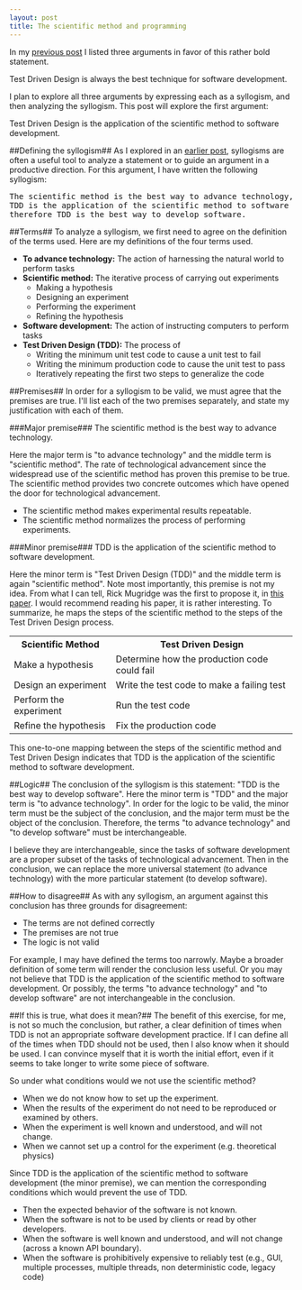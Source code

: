 ```yaml
---
layout: post
title: The scientific method and programming
---
```


In my [previous post](/the-best-way-develop-software/) I listed three arguments in favor of this rather bold statement.

Test Driven Design is always the best technique for software development.

I plan to explore all three arguments by expressing each as a syllogism, and then analyzing the syllogism. This post will explore the first argument:

Test Driven Design is the application of the scientific method to software development.

##Defining the syllogism##
As I explored in an [earlier post](/a-brief-introduction-to-syllogisms/), syllogisms are often a useful tool to analyze a statement or to guide an argument in a productive direction. For this argument, I have written the following syllogism:

<pre>
The scientific method is the best way to advance technology,
TDD is the application of the scientific method to software development,
therefore TDD is the best way to develop software.
</pre>

##Terms##
To analyze a syllogism, we first need to agree on the definition of the terms used. Here are my definitions of the four terms used.

* **To advance technology:** The action of harnessing the natural world to perform tasks
* **Scientific method:** The iterative process of carrying out experiments
  * Making a hypothesis
  * Designing an experiment
  * Performing the experiment
  * Refining the hypothesis
* **Software development:** The action of instructing computers to perform tasks
* **Test Driven Design (TDD):** The process of
  * Writing the minimum unit test code to cause a unit test to fail
  * Writing the minimum production code to cause the unit test to pass
  * Iteratively repeating the first two steps to generalize the code

##Premises##
In order for a syllogism to be valid, we must agree that the premises are true. I'll list each of the two premises separately, and state my justification with each of them.

###Major premise###
The scientific method is the best way to advance technology.

Here the major term is "to advance technology" and the middle term is "scientific method". The rate of technological advancement since the widespread use of the scientific method has proven this premise to be true. The scientific method provides two concrete outcomes which have opened the door for technological advancement.

* The scientific method makes experimental results repeatable.
* The scientific method normalizes the process of performing experiments.

###Minor premise###
TDD is the application of the scientific method to software development.

Here the minor term is "Test Driven Design (TDD)" and the middle term is again "scientific method". Note most importantly, this premise is not my idea. From what I can tell, Rick Mugridge was the first to propose it, in [this paper](http://agile2003.agilealliance.org/files/P6Paper.pdf). I would recommend reading his paper, it is rather interesting. To summarize, he maps the steps of the scientific method to the steps of the Test Driven Design process.

<center>
<table class="gridtable">
    <tr>
        <th>Scientific Method</th>
        <th>Test Driven Design</th>
    </tr>
    <tr>
        <td>Make a hypothesis</td>
        <td>Determine how the production code could fail</td>
    </tr>
    <tr>
        <td>Design an experiment</td>
        <td>Write the test code to make a failing test</td>
    </tr>
    <tr>
        <td>Perform the experiment</td>
        <td>Run the test code</td>
    </tr>
    <tr>
        <td>Refine the hypothesis</td>
        <td>Fix the production code</td>
    </tr>
</table>
</center>

This one-to-one mapping between the steps of the scientific method and Test Driven Design indicates that TDD is the application of the scientific method to software development.

##Logic##
The conclusion of the syllogism is this statement: "TDD is the best way to develop software". Here the minor term is "TDD" and the major term is "to advance technology". In order for the logic to be valid, the minor term must be the subject of the conclusion, and the major term must be the object of the conclusion. Therefore, the terms "to advance technology" and "to develop software" must be interchangeable.

I believe they  are interchangeable, since the tasks of software development are a proper subset of the tasks of technological advancement. Then in the conclusion, we can replace the more universal statement (to advance technology) with the more particular statement (to develop software).

##How to disagree##
As with any syllogism, an argument against this conclusion has three grounds for disagreement:

* The terms are not defined correctly
* The premises are not true
* The logic is not valid

For example, I may have defined the terms too narrowly. Maybe a broader definition of some term will render the conclusion less useful. Or you may not believe that TDD is the application of the scientific method to software development. Or possibly, the terms "to advance technology" and "to develop software" are not interchangeable in the conclusion.

##If this is true, what does it mean?##
The benefit of this exercise, for me, is not so much the conclusion, but rather, a clear definition of times when TDD is not an appropriate software development practice. If I can define all of the times when TDD should not be used, then I also know when it should be used. I can convince myself that it is worth the initial effort, even if it seems to take longer to write some piece of software.

So under what conditions would we not use the scientific method?

* When we do not know how to set up the experiment.
* When the results of the experiment do not need to be reproduced or examined by others.
* When the experiment is well known and understood, and will not change.
* When we cannot set up a control for the experiment (e.g. theoretical physics)

Since TDD is the application of the scientific method to software development (the minor premise), we can mention the corresponding conditions which would prevent the use of TDD.

* Then the expected behavior of the software is not known.
* When the software is not to be used by clients or read by other developers.
* When the software is well known and understood, and will not change (across a known API boundary).
* When the software is prohibitively expensive to reliably test (e.g., GUI, multiple processes, multiple threads, non deterministic code, legacy code)


